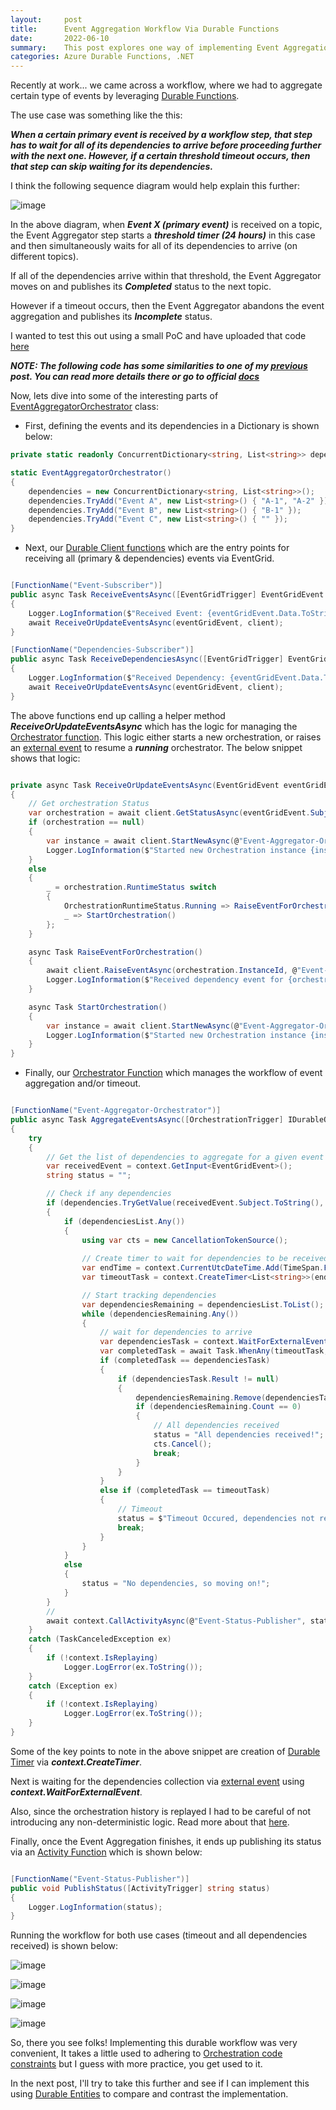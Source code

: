 ```yaml
---
layout:     post
title:      Event Aggregation Workflow Via Durable Functions
date:       2022-06-10
summary:    This post explores one way of implementing Event Aggregation Workflow via Durable Functions.
categories: Azure Durable Functions, .NET
---
```


Recently at work... we came across a workflow, where we had to aggregate certain type of events by leveraging [Durable Functions](https://docs.microsoft.com/en-us/azure/azure-functions/durable/durable-functions-overview?tabs=csharp). 

The use case was something like the this: 

***When a certain primary event is received by a workflow step, that step has to wait for all of its dependencies to arrive before proceeding further with the next one. However, if a certain threshold timeout occurs, then that step can skip waiting for its dependencies.***

I think the following sequence diagram would help explain this further:

![image]({{site.url}}/images/Durable-Functions-2.png)

In the above diagram, when ***Event X (primary event)*** is received on a topic, the Event Aggregator step starts a ***threshold timer (24 hours)*** in this case and then simultaneously waits for all of its dependencies to arrive (on different topics). 

If all of the dependencies arrive within that threshold, the Event Aggregator moves on and publishes its ***Completed*** status to the next topic. 

However if a timeout occurs, then the Event Aggregator abandons the event aggregation and publishes its ***Incomplete*** status.

I wanted to test this out using a small PoC and have uploaded that code [here](https://github.com/AdiThakker/Azure.DurableFunctions.EventAggregator)

***NOTE: The following code has some similarities to one of my [previous]({{site.url}}/Sync-over-Async-Functions) post. You can read more details there or go to official [docs](https://docs.microsoft.com/en-us/azure/azure-functions/durable/durable-functions-overview?tabs=csharp)***

Now, lets dive into some of the interesting parts of [EventAggregatorOrchestrator](https://github.com/AdiThakker/Azure.DurableFunctions.EventAggregator/blob/main/Azure.DurableFunctions.EventAggregator/DurableFunction/EventAggregatorOrchestrator.cs) class:

- First, defining the events and its dependencies in a Dictionary is shown below:

~~~csharp
private static readonly ConcurrentDictionary<string, List<string>> dependencies;

static EventAggregatorOrchestrator()
{
	dependencies = new ConcurrentDictionary<string, List<string>>();
	dependencies.TryAdd("Event A", new List<string>() { "A-1", "A-2" });
	dependencies.TryAdd("Event B", new List<string>() { "B-1" });
	dependencies.TryAdd("Event C", new List<string>() { "" });
}

~~~

- Next, our [Durable Client functions](https://docs.microsoft.com/en-us/azure/azure-functions/durable/durable-functions-types-features-overview#client-functions) which are the entry points for receiving all (primary & dependencies) events via EventGrid. 

~~~csharp

[FunctionName("Event-Subscriber")]
public async Task ReceiveEventsAsync([EventGridTrigger] EventGridEvent eventGridEvent, [DurableClient] IDurableClient client)
{
	Logger.LogInformation($"Received Event: {eventGridEvent.Data.ToString()}");
	await ReceiveOrUpdateEventsAsync(eventGridEvent, client);
}

[FunctionName("Dependencies-Subscriber")]
public async Task ReceiveDependenciesAsync([EventGridTrigger] EventGridEvent eventGridEvent, [DurableClient] IDurableClient client)
{
	Logger.LogInformation($"Received Dependency: {eventGridEvent.Data.ToString()}");
	await ReceiveOrUpdateEventsAsync(eventGridEvent, client);
}

~~~

The above functions end up calling a helper method ***ReceiveOrUpdateEventsAsync*** which has the logic for managing the [Orchestrator function](https://docs.microsoft.com/en-us/azure/azure-functions/durable/durable-functions-types-features-overview#orchestrator-functions). This logic either starts a new orchestration, or raises an [external event](https://docs.microsoft.com/en-us/azure/azure-functions/durable/durable-functions-external-events?tabs=csharp) to resume a ***running*** orchestrator. The below snippet shows that logic:

~~~csharp

private async Task ReceiveOrUpdateEventsAsync(EventGridEvent eventGridEvent, IDurableClient client)
{
	// Get orchestration Status
	var orchestration = await client.GetStatusAsync(eventGridEvent.Subject); // Subject is Unique for Testing
	if (orchestration == null)
	{
		var instance = await client.StartNewAsync(@"Event-Aggregator-Orchestrator", eventGridEvent.Subject, eventGridEvent);
		Logger.LogInformation($"Started new Orchestration instance {instance} for {orchestration}");
	}
	else
	{
		_ = orchestration.RuntimeStatus switch
		{
			OrchestrationRuntimeStatus.Running => RaiseEventForOrchestration(),
			_ => StartOrchestration()
		};
	}

	async Task RaiseEventForOrchestration()
	{
		await client.RaiseEventAsync(orchestration.InstanceId, @"Event-Aggregator-Orchestrator", eventGridEvent);
		Logger.LogInformation($"Received dependency event for {orchestration}");
	}

	async Task StartOrchestration()
	{
		var instance = await client.StartNewAsync(@"Event-Aggregator-Orchestrator", eventGridEvent.Subject, eventGridEvent);
		Logger.LogInformation($"Started new Orchestration instance {instance} for {orchestration}");
	}
}
~~~

- Finally, our [Orchestrator Function](https://docs.microsoft.com/en-us/azure/azure-functions/durable/durable-functions-types-features-overview#orchestrator-functions) which manages the workflow of event aggregation and/or timeout.

~~~csharp

[FunctionName("Event-Aggregator-Orchestrator")]
public async Task AggregateEventsAsync([OrchestrationTrigger] IDurableOrchestrationContext context)
{
	try
	{
		// Get the list of dependencies to aggregate for a given event
		var receivedEvent = context.GetInput<EventGridEvent>();
		string status = "";

		// Check if any dependencies     
		if (dependencies.TryGetValue(receivedEvent.Subject.ToString(), out List<string> dependenciesList))
		{
			if (dependenciesList.Any())
			{
				using var cts = new CancellationTokenSource();
				
				// Create timer to wait for dependencies to be received
				var endTime = context.CurrentUtcDateTime.Add(TimeSpan.FromSeconds(30)); // Durable Timer                         
				var timeoutTask = context.CreateTimer<List<string>>(endTime, default, cts.Token);

				// Start tracking dependencies
				var dependenciesRemaining = dependenciesList.ToList();
				while (dependenciesRemaining.Any())
				{
					// wait for dependencies to arrive
					var dependenciesTask = context.WaitForExternalEvent<EventGridEvent>(@"Event-Aggregator-Orchestrator");
					var completedTask = await Task.WhenAny(timeoutTask, dependenciesTask);
					if (completedTask == dependenciesTask)
					{
						if (dependenciesTask.Result != null)
						{
							dependenciesRemaining.Remove(dependenciesTask.Result.EventType);
							if (dependenciesRemaining.Count == 0)
							{
								// All dependencies received
								status = "All dependencies received!";
								cts.Cancel();
								break;
							}
						}
					}
					else if (completedTask == timeoutTask)
					{
						// Timeout
						status = $"Timeout Occured, dependencies not received: {dependenciesList.Count}";
						break;
					}
				}
			}
			else
			{
				status = "No dependencies, so moving on!";
			}
		}
		//
		await context.CallActivityAsync(@"Event-Status-Publisher", status);
	}
	catch (TaskCanceledException ex)
	{
		if (!context.IsReplaying)
			Logger.LogError(ex.ToString());
	}
	catch (Exception ex)
	{
		if (!context.IsReplaying)
			Logger.LogError(ex.ToString());
	}
}
~~~

Some of the key points to note in the above snippet are creation of [Durable Timer](https://docs.microsoft.com/en-us/azure/azure-functions/durable/durable-functions-timers?tabs=csharp) via ***context.CreateTimer***. 

Next is waiting for the dependencies collection via [external event](https://docs.microsoft.com/en-us/azure/azure-functions/durable/durable-functions-external-events?tabs=csharp) using ***context.WaitForExternalEvent***. 

Also, since the orchestration history is replayed I had to be careful of not introducing any non-deterministic logic. Read more about that [here](https://docs.microsoft.com/en-us/azure/azure-functions/durable/durable-functions-orchestrations?tabs=csharp#reliability).

Finally, once the Event Aggregation finishes, it ends up publishing its status via an [Activity Function](https://docs.microsoft.com/en-us/azure/azure-functions/durable/durable-functions-types-features-overview#activity-functions) which is shown below:

~~~csharp

[FunctionName("Event-Status-Publisher")]
public void PublishStatus([ActivityTrigger] string status)
{
	Logger.LogInformation(status);
}

~~~
Running the workflow for both use cases (timeout and all dependencies received) is shown below:

![image]({{site.url}}/images/Durable-Functions-3.png)

![image]({{site.url}}/images/Durable-Functions-4.png)

![image]({{site.url}}/images/Durable-Functions-5.png)

![image]({{site.url}}/images/Durable-Functions-6.png)

So, there you see folks! Implementing this durable workflow was very convenient, It takes a little used to adhering to [Orchestration code constraints](https://docs.microsoft.com/en-us/azure/azure-functions/durable/durable-functions-code-constraints) but I guess with more practice, you get used to it. 

In the next post, I'll try to take this further and see if I can implement this using [Durable Entities](https://docs.microsoft.com/en-us/azure/azure-functions/durable/durable-functions-dotnet-entities) to compare and contrast the implementation.